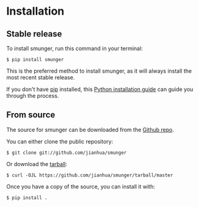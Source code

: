 # Installation

## Stable release

To install smunger, run this command in your
terminal:

``` console
$ pip install smunger
```

This is the preferred method to install smunger, as it will always install the most recent stable release.

If you don't have [pip][] installed, this [Python installation guide][]
can guide you through the process.

## From source

The source for smunger can be downloaded from
the [Github repo][].

You can either clone the public repository:

``` console
$ git clone git://github.com/jianhua/smunger
```

Or download the [tarball][]:

``` console
$ curl -OJL https://github.com/jianhua/smunger/tarball/master
```

Once you have a copy of the source, you can install it with:

``` console
$ pip install .
```

  [pip]: https://pip.pypa.io
  [Python installation guide]: http://docs.python-guide.org/en/latest/starting/installation/
  [Github repo]: https://github.com/%7B%7B%20cookiecutter.github_username%20%7D%7D/%7B%7B%20cookiecutter.project_slug%20%7D%7D
  [tarball]: https://github.com/%7B%7B%20cookiecutter.github_username%20%7D%7D/%7B%7B%20cookiecutter.project_slug%20%7D%7D/tarball/master
